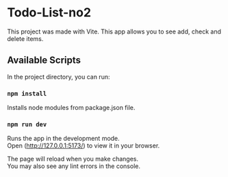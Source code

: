 # Todo-List-no2

This project was made with Vite.
This app allows you to see add, check and delete items. 

## Available Scripts

In the project directory, you can run:

### `npm install`

Installs node modules from package.json file.

### `npm run dev`

Runs the app in the development mode.\
Open (http://127.0.0.1:5173/) to view it in your browser.

The page will reload when you make changes.\
You may also see any lint errors in the console.
